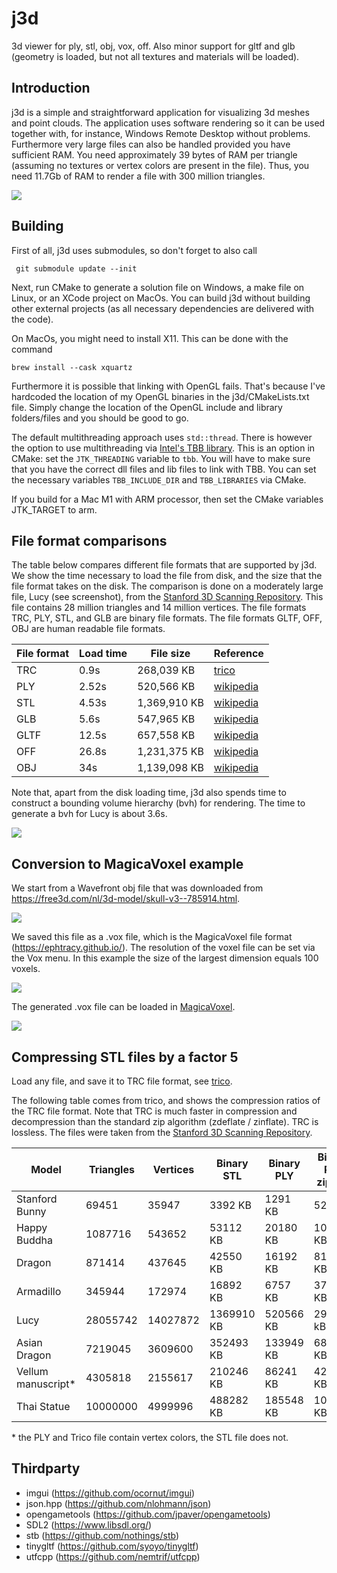 # j3d
3d viewer for ply, stl, obj, vox, off. Also minor support for gltf and glb (geometry is loaded, but not all textures and materials will be loaded).

Introduction
------------

j3d is a simple and straightforward application for visualizing 3d meshes and point clouds. The application uses software rendering so it can be used together with, for instance, Windows Remote Desktop without problems. Furthermore very large files can also be handled provided you have sufficient RAM. You need approximately 39 bytes of RAM per triangle (assuming no textures or vertex colors are present in the file). Thus, you need 11.7Gb of RAM to render a file with 300 million triangles.

![](images/j3d_screenshot_1.png)

Building
--------
First of all, j3d uses submodules, so don't forget to also call

     git submodule update --init

Next, run CMake to generate a solution file on Windows, a make file on Linux, or an XCode project on MacOs.
You can build j3d without building other external projects (as all necessary dependencies are delivered with the code). 

On MacOs, you might need to install X11. This can be done with the command

    brew install --cask xquartz
    
Furthermore it is possible that linking with OpenGL fails. That's because I've hardcoded the location of my OpenGL binaries in the j3d/CMakeLists.txt file. Simply change the location of the OpenGL include and library folders/files and you should be good to go.

The default multithreading approach uses `std::thread`. There is however the option to use multithreading via [Intel's TBB library](https://software.intel.com/content/www/us/en/develop/tools/threading-building-blocks.html). This is an option in CMake: set the `JTK_THREADING` variable to `tbb`. You will have to make sure that you have the correct dll files and lib files to link with TBB. You can set the necessary variables `TBB_INCLUDE_DIR` and `TBB_LIBRARIES` via CMake.

If you build for a Mac M1 with ARM processor, then set the CMake variables JTK_TARGET to arm.

File format comparisons
-----------------------

The table below compares different file formats that are supported by j3d. We show the time necessary to load the file from disk, and the size that the file format takes on the disk. The comparison is done on a moderately large file, Lucy (see screenshot), from the [Stanford 3D Scanning Repository](http://graphics.stanford.edu/data/3Dscanrep/). This file contains 28 million triangles and 14 million vertices. The file formats TRC, PLY, STL, and GLB are binary file formats. The file formats GLTF, OFF, OBJ are human readable file formats.

File format | Load time | File size | Reference
----------- | --------- | --------- | ---------
TRC | 0.9s | 268,039 KB | [trico](https://github.com/janm31415/trico)
PLY | 2.52s | 520,566 KB | [wikipedia](https://en.wikipedia.org/wiki/PLY_(file_format))
STL | 4.53s | 1,369,910 KB | [wikipedia](https://en.wikipedia.org/wiki/STL_(file_format))
GLB | 5.6s | 547,965 KB | [wikipedia](https://en.wikipedia.org/wiki/GlTF)
GLTF | 12.5s | 657,558 KB | [wikipedia](https://en.wikipedia.org/wiki/GlTF)
OFF | 26.8s | 1,231,375 KB | [wikipedia](https://en.wikipedia.org/wiki/OFF_(file_format))
OBJ | 34s | 1,139,098 KB | [wikipedia](https://en.wikipedia.org/wiki/Wavefront_.obj_file)

Note that, apart from the disk loading time, j3d also spends time to construct a bounding volume hierarchy (bvh) for rendering. The time to generate a bvh for Lucy is about 3.6s.

![](images/j3d_screenshot_lucy.png)

Conversion to MagicaVoxel example
---------------------------------

We start from a Wavefront obj file that was downloaded from https://free3d.com/nl/3d-model/skull-v3--785914.html.

![](images/j3d_screenshot_skull_obj.png)

We saved this file as a .vox file, which is the MagicaVoxel file format (https://ephtracy.github.io/). The resolution of the voxel file can be set via the Vox menu. In this example the size of the largest dimension equals 100 voxels.

![](images/j3d_screenshot_skull_vox.png)

The generated .vox file can be loaded in [MagicaVoxel](https://ephtracy.github.io/).

![](images/j3d_magicka_voxel.png)

Compressing STL files by a factor 5
-----------------------------------

Load any file, and save it to TRC file format, see [trico](https://github.com/janm31415/trico/).

The following table comes from trico, and shows the compression ratios of the TRC file format. Note that TRC is much faster in compression and decompression than the standard zip algorithm (zdeflate / zinflate). TRC is lossless. The files were taken from the [Stanford 3D Scanning Repository](http://graphics.stanford.edu/data/3Dscanrep/). 

Model | Triangles | Vertices | Binary STL | Binary PLY | Binary PLY zipped | Trico | Compression ratio vs STL | Compression ratio vs PLY | Compression ratio vs PLY zipped
----- | --------- | -------- | ---------- | ---------- | ----------------- | ----- | ------------------------ | ------------------------ | -------------------------------
Stanford Bunny | 69451 | 35947 | 3392 KB | 1291 KB | 522 KB | 571 KB | 5.94 | 2.26 | 0.91
Happy Buddha | 1087716 | 543652 | 53112 KB | 20180 KB | 10135 KB | 9146 KB | 5.81 | 2.21 | 1.11
Dragon | 871414 | 437645 | 42550 KB | 16192 KB | 8129 KB | 7274 KB | 5.85 | 2.23 | 1.12
Armadillo | 345944 | 172974 | 16892 KB | 6757 KB | 3794 KB | 4059 KB | 4.16 | 1.66 | 0.93
Lucy | 28055742 | 14027872 | 1369910 KB | 520566 KB | 296014 kB | 230609 KB | 5.94 | 2.26 | 1.28
Asian Dragon | 7219045 | 3609600 | 352493 KB | 133949 KB | 68541 KB | 49896 KB | 7.06 | 2.68 | 1.37
Vellum manuscript* | 4305818 | 2155617 | 210246 KB | 86241 KB | 42783 KB | 23465 KB | 8.96 | 3.68 | 1.82
Thai Statue | 10000000 | 4999996 | 488282 KB | 185548 KB | 104048 KB | 86165 KB | 5.67 | 2.15 | 1.21

\* the PLY and Trico file contain vertex colors, the STL file does not.

Thirdparty
----------
* imgui (https://github.com/ocornut/imgui)
* json.hpp (https://github.com/nlohmann/json)
* opengametools (https://github.com/jpaver/opengametools)
* SDL2 (https://www.libsdl.org/)
* stb (https://github.com/nothings/stb)
* tinygltf (https://github.com/syoyo/tinygltf)
* utfcpp (https://github.com/nemtrif/utfcpp)
